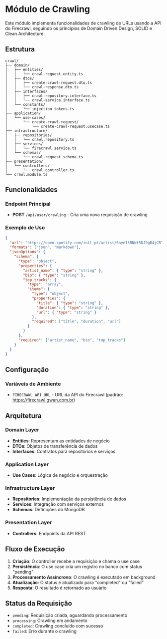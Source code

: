 # Módulo de Crawling

Este módulo implementa funcionalidades de crawling de URLs usando a API do Firecrawl, seguindo os princípios de Domain Driven Design, SOLID e Clean Architecture.

## Estrutura

```
crawl/
├── domain/
│   ├── entities/
│   │   └── crawl-request.entity.ts
│   ├── dtos/
│   │   ├── create-crawl-request.dto.ts
│   │   └── crawl-response.dto.ts
│   ├── interfaces/
│   │   ├── crawl-repository.interface.ts
│   │   └── crawl-service.interface.ts
│   └── constants/
│       └── injection-tokens.ts
├── application/
│   └── use-cases/
│       └── create-crawl-request/
│           └── create-crawl-request.usecase.ts
├── infrastructure/
│   ├── repositories/
│   │   └── crawl.repository.ts
│   ├── services/
│   │   └── firecrawl.service.ts
│   └── schemas/
│       └── crawl-request.schema.ts
├── presentation/
│   └── controllers/
│       └── crawl.controller.ts
└── crawl.module.ts
```

## Funcionalidades

### Endpoint Principal

- **POST** `/api/user/crawling` - Cria uma nova requisição de crawling

### Exemplo de Uso

```json
{
  "url": "https://open.spotify.com/intl-pt/artist/6nynI5RNNt5DJ9gB4jCRTb",
  "formats": ["json", "markdown"],
  "jsonOptions": {
    "schema": {
      "type": "object",
      "properties": {
        "artist_name": { "type": "string" },
        "bio": { "type": "string" },
        "top_tracks": {
          "type": "array",
          "items": {
            "type": "object",
            "properties": {
              "title": { "type": "string" },
              "duration": { "type": "string" },
              "url": { "type": "string" }
            },
            "required": ["title", "duration", "url"]
          }
        }
      },
      "required": ["artist_name", "bio", "top_tracks"]
    }
  }
}
```

## Configuração

### Variáveis de Ambiente

- `FIRECRAWL_API_URL` - URL da API do Firecrawl (padrão: https://firecrawl.gwan.com.br)

## Arquitetura

### Domain Layer
- **Entities**: Representam as entidades de negócio
- **DTOs**: Objetos de transferência de dados
- **Interfaces**: Contratos para repositórios e serviços

### Application Layer
- **Use Cases**: Lógica de negócio e orquestração

### Infrastructure Layer
- **Repositories**: Implementação da persistência de dados
- **Services**: Integração com serviços externos
- **Schemas**: Definições do MongoDB

### Presentation Layer
- **Controllers**: Endpoints da API REST

## Fluxo de Execução

1. **Criação**: O controller recebe a requisição e chama o use case
2. **Persistência**: O use case cria um registro no banco com status "pending"
3. **Processamento Assíncrono**: O crawling é executado em background
4. **Atualização**: O status é atualizado para "completed" ou "failed"
5. **Resposta**: O resultado é retornado ao usuário

## Status da Requisição

- `pending`: Requisição criada, aguardando processamento
- `processing`: Crawling em andamento
- `completed`: Crawling concluído com sucesso
- `failed`: Erro durante o crawling 
